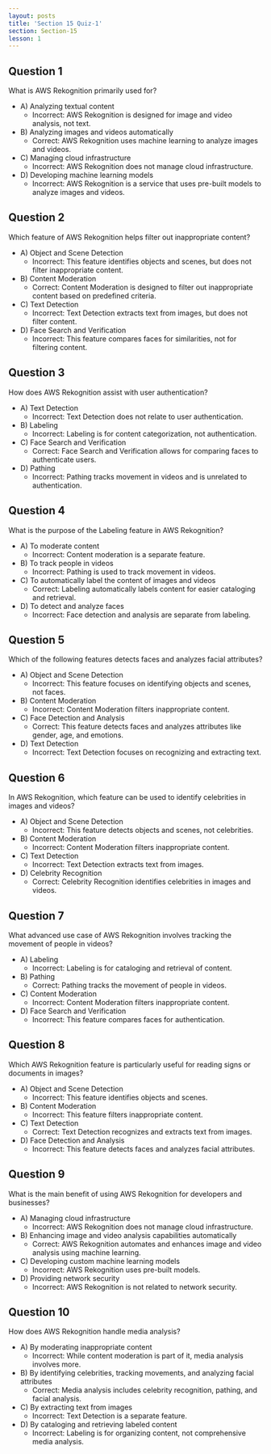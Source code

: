 ```yaml
---
layout: posts
title: 'Section 15 Quiz-1'
section: Section-15
lesson: 1
---
```


<!-- Content Covered Lesson-1 of Section-15 -->

## Question 1

What is AWS Rekognition primarily used for?

- A) Analyzing textual content
  - Incorrect: AWS Rekognition is designed for image and video analysis, not text.
- B) Analyzing images and videos automatically
  - Correct: AWS Rekognition uses machine learning to analyze images and videos.
- C) Managing cloud infrastructure
  - Incorrect: AWS Rekognition does not manage cloud infrastructure.
- D) Developing machine learning models
  - Incorrect: AWS Rekognition is a service that uses pre-built models to analyze images and videos.

<!-- pagebreak -->

## Question 2

Which feature of AWS Rekognition helps filter out inappropriate content?

- A) Object and Scene Detection
  - Incorrect: This feature identifies objects and scenes, but does not filter inappropriate content.
- B) Content Moderation
  - Correct: Content Moderation is designed to filter out inappropriate content based on predefined criteria.
- C) Text Detection
  - Incorrect: Text Detection extracts text from images, but does not filter content.
- D) Face Search and Verification
  - Incorrect: This feature compares faces for similarities, not for filtering content.

<!-- pagebreak -->

## Question 3

How does AWS Rekognition assist with user authentication?

- A) Text Detection
  - Incorrect: Text Detection does not relate to user authentication.
- B) Labeling
  - Incorrect: Labeling is for content categorization, not authentication.
- C) Face Search and Verification
  - Correct: Face Search and Verification allows for comparing faces to authenticate users.
- D) Pathing
  - Incorrect: Pathing tracks movement in videos and is unrelated to authentication.

<!-- pagebreak -->

## Question 4

What is the purpose of the Labeling feature in AWS Rekognition?

- A) To moderate content
  - Incorrect: Content moderation is a separate feature.
- B) To track people in videos
  - Incorrect: Pathing is used to track movement in videos.
- C) To automatically label the content of images and videos
  - Correct: Labeling automatically labels content for easier cataloging and retrieval.
- D) To detect and analyze faces
  - Incorrect: Face detection and analysis are separate from labeling.

<!-- pagebreak -->

## Question 5

Which of the following features detects faces and analyzes facial attributes?

- A) Object and Scene Detection
  - Incorrect: This feature focuses on identifying objects and scenes, not faces.
- B) Content Moderation
  - Incorrect: Content Moderation filters inappropriate content.
- C) Face Detection and Analysis
  - Correct: This feature detects faces and analyzes attributes like gender, age, and emotions.
- D) Text Detection
  - Incorrect: Text Detection focuses on recognizing and extracting text.

<!-- pagebreak -->

## Question 6

In AWS Rekognition, which feature can be used to identify celebrities in images and videos?

- A) Object and Scene Detection
  - Incorrect: This feature detects objects and scenes, not celebrities.
- B) Content Moderation
  - Incorrect: Content Moderation filters inappropriate content.
- C) Text Detection
  - Incorrect: Text Detection extracts text from images.
- D) Celebrity Recognition
  - Correct: Celebrity Recognition identifies celebrities in images and videos.

<!-- pagebreak -->

## Question 7

What advanced use case of AWS Rekognition involves tracking the movement of people in videos?

- A) Labeling
  - Incorrect: Labeling is for cataloging and retrieval of content.
- B) Pathing
  - Correct: Pathing tracks the movement of people in videos.
- C) Content Moderation
  - Incorrect: Content Moderation filters inappropriate content.
- D) Face Search and Verification
  - Incorrect: This feature compares faces for authentication.

<!-- pagebreak -->

## Question 8

Which AWS Rekognition feature is particularly useful for reading signs or documents in images?

- A) Object and Scene Detection
  - Incorrect: This feature identifies objects and scenes.
- B) Content Moderation
  - Incorrect: This feature filters inappropriate content.
- C) Text Detection
  - Correct: Text Detection recognizes and extracts text from images.
- D) Face Detection and Analysis
  - Incorrect: This feature detects faces and analyzes facial attributes.

<!-- pagebreak -->

## Question 9

What is the main benefit of using AWS Rekognition for developers and businesses?

- A) Managing cloud infrastructure
  - Incorrect: AWS Rekognition does not manage cloud infrastructure.
- B) Enhancing image and video analysis capabilities automatically
  - Correct: AWS Rekognition automates and enhances image and video analysis using machine learning.
- C) Developing custom machine learning models
  - Incorrect: AWS Rekognition uses pre-built models.
- D) Providing network security
  - Incorrect: AWS Rekognition is not related to network security.

<!-- pagebreak -->

## Question 10

How does AWS Rekognition handle media analysis?

- A) By moderating inappropriate content
  - Incorrect: While content moderation is part of it, media analysis involves more.
- B) By identifying celebrities, tracking movements, and analyzing facial attributes
  - Correct: Media analysis includes celebrity recognition, pathing, and facial analysis.
- C) By extracting text from images
  - Incorrect: Text Detection is a separate feature.
- D) By cataloging and retrieving labeled content
  - Incorrect: Labeling is for organizing content, not comprehensive media analysis.
